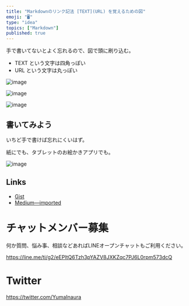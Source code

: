 ```yaml
---
title: "Markdownのリンク記法 [TEXT](URL) を覚えるための図"
emoji: "🖥"
type: "idea"
topics: ["Markdown"]
published: true
---
```


手で書いてないとよく忘れるので、図で頭に刷り込む。

- TEXT という文字は四角っぽい
- URL という文字は丸っぽい

![image](https://user-images.githubusercontent.com/13635059/44459771-c7cf3580-a645-11e8-8a37-034190a88872.png)

![image](https://user-images.githubusercontent.com/13635059/44459782-cb62bc80-a645-11e8-927f-acdf8723df60.png)

![image](https://user-images.githubusercontent.com/13635059/44459785-ce5dad00-a645-11e8-9842-c6c6c9a17058.png)

## 書いてみよう

いちど手で書けば忘れにくいはず。

紙にでも、タブレットのお絵かきアプリでも。

![image](https://user-images.githubusercontent.com/13635059/44460139-fbf72600-a646-11e8-89b8-83db0064f6f1.png)


## Links

- [Gist](https://gist.github.com/YumaInaura/eaa2ebab449ee4984bebcadf2270bbbb/edit)
- [Medium—imported](https://medium.com/supersonic-generation/markdown-remember-link-syntax-text-url-with-picture-517d543aa327)








<!-- Update From Qiita API -->

# チャットメンバー募集


何か質問、悩み事、相談などあればLINEオープンチャットもご利用ください。

https://line.me/ti/g2/eEPltQ6Tzh3pYAZV8JXKZqc7PJ6L0rpm573dcQ





# Twitter


https://twitter.com/YumaInaura


<!-- Update From Qiita API -->



